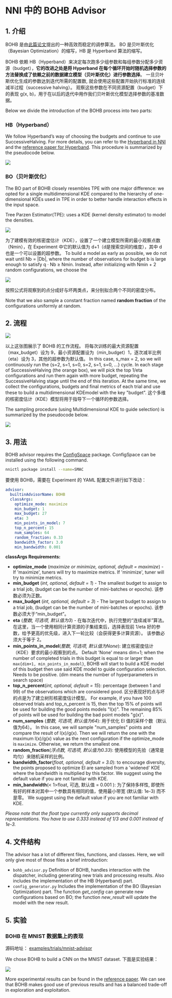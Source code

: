 # NNI 中的 BOHB Advisor

## 1. 介绍

BOHB 是由[此篇论文](https://arxiv.org/abs/1807.01774)提出的一种高效而稳定的调参算法。 BO 是贝叶斯优化（Bayesian Optimization）的缩写，HB 是 Hyperband 算法的缩写。

BOHB 依赖 HB（Hyperband）来决定每次跑多少组参数和每组参数分配多少资源（budget），**它的改进之处是将 Hyperband 在每个循环开始时随机选择参数的方法替换成了依赖之前的数据建立模型（贝叶斯优化）进行参数选择**。 一旦贝叶斯优化生成的参数达到迭代所需的配置数, 就会使用这些配置开始执行标准的连续减半过程（successive halving）。 观察这些参数在不同资源配置（budget）下的表现 g(x, b)，用于在以后的迭代中用作我们贝叶斯优化模型选择参数的基准数据。

Below we divide the introduction of the BOHB process into two parts:

### HB（Hyperband）

We follow Hyperband’s way of choosing the budgets and continue to use SuccessiveHalving. For more details, you can refer to the [Hyperband in NNI](HyperbandAdvisor.md) and the [reference paper for Hyperband](https://arxiv.org/abs/1603.06560). This procedure is summarized by the pseudocode below.

![](../../img/bohb_1.png)

### BO（贝叶斯优化）

The BO part of BOHB closely resembles TPE with one major difference: we opted for a single multidimensional KDE compared to the hierarchy of one-dimensional KDEs used in TPE in order to better handle interaction effects in the input space.

Tree Parzen Estimator(TPE): uses a KDE (kernel density estimator) to model the densities.

![](../../img/bohb_2.png)

为了建模有效的核密度估计（KDE），设置了一个建立模型所需的最小观察点数（Nmin），在 Experiment 中它的默认值为 d+1（d是搜索空间的维度），其中 d 也是一个可以设置的超参数。 To build a model as early as possible, we do not wait until Nb = |Db|, where the number of observations for budget b is large enough to satisfy q · Nb ≥ Nmin. Instead, after initializing with Nmin + 2 random configurations, we choose the

![](../../img/bohb_3.png)

按照公式将观察到的点分成好与坏两类点，来分别拟合两个不同的密度分布。

Note that we also sample a constant fraction named **random fraction** of the configurations uniformly at random.

## 2. 流程

![](../../img/bohb_6.jpg)

以上这张图展示了 BOHB 的工作流程。 将每次训练的最大资源配置（max_budget）设为 9，最小资源配置设为（min_budget）1，逐次减半比例（eta）设为 3，其他的超参数为默认值。 In this case, s_max = 2, so we will continuously run the {s=2, s=1, s=0, s=2, s=1, s=0, ...} cycle. In each stage of SuccessiveHalving (the orange box), we will pick the top 1/eta configurations and run them again with more budget, repeating the SuccessiveHalving stage until the end of this iteration. At the same time, we collect the configurations, budgets and final metrics of each trial and use these to build a multidimensional KDEmodel with the key "budget". 这个多维的核密度估计（KDE）模型将用于指导下一个循环的参数选择。

The sampling procedure (using Multidimensional KDE to guide selection) is summarized by the pseudocode below.

![](../../img/bohb_4.png)

## 3. 用法

BOHB advisor requires the [ConfigSpace](https://github.com/automl/ConfigSpace) package. ConfigSpace can be installed using the following command.

```bash
nnictl package install --name=SMAC
```

要使用 BOHB，需要在 Experiment 的 YAML 配置文件进行如下改动：

```yaml
advisor:
  builtinAdvisorName: BOHB
  classArgs:
    optimize_mode: maximize
    min_budget: 1
    max_budget: 27
    eta: 3
    min_points_in_model: 7
    top_n_percent: 15
    num_samples: 64
    random_fraction: 0.33
    bandwidth_factor: 3.0
    min_bandwidth: 0.001
```

**classArgs Requirements:**

* **optimize_mode** (*maximize or minimize, optional, default = maximize*) - If 'maximize', tuners will try to maximize metrics. If 'minimize', tuner will try to minimize metrics.
* **min_budget** (*int, optional, default = 1*) - The smallest budget to assign to a trial job, (budget can be the number of mini-batches or epochs). 该参数必须为正数。
* **max_budget** (*int, optional, default = 3*) - The largest budget to assign to a trial job, (budget can be the number of mini-batches or epochs). 该参数必须大于“min_budget”。
* **eta** (*整数, 可选项, 默认值为3*) - 在每次迭代中，执行完整的“连续减半”算法。 在这里，当一个使用相同计算资源的子集结束后，选择表现前 1/eta 好的参数，给予更高的优先级，进入下一轮比较（会获得更多计算资源）。 该参数必须大于等于 2。
* **min_points_in_model**(*整数, 可选项, 默认值为None*): 建立核密度估计（KDE）要求的最小观察到的点。 Default 'None' means dim+1; when the number of completed trials in this budget is equal to or larger than `max{dim+1, min_points_in_model}`, BOHB will start to build a KDE model of this budget then use said KDE model to guide configuration selection. Needs to be positive. (dim means the number of hyperparameters in search space)
* **top_n_percent**(*int, optional, default = 15*): percentage (between 1 and 99) of the observations which are considered good. 区分表现好的点与坏的点是为了建立树形核密度估计模型。 For example, if you have 100 observed trials and top_n_percent is 15, then the top 15% of points will be used for building the good points models "l(x)". The remaining 85% of points will be used for building the bad point models "g(x)".
* **num_samples** (*整数, 可选项, 默认值为64*): 用于优化 EI 值的采样个数（默认值为64）。 In this case, we will sample "num_samples" points and compare the result of l(x)/g(x). Then we will return the one with the maximum l(x)/g(x) value as the next configuration if the optimize_mode is `maximize`. Otherwise, we return the smallest one.
* **random_fraction**(*浮点数, 可选项, 默认值为0.33*): 使用模型的先验（通常是均匀）来随机采样的比例。
* **bandwidth_factor**(*float, optional, default = 3.0*): to encourage diversity, the points proposed to optimize EI are sampled from a 'widened' KDE where the bandwidth is multiplied by this factor. We suggest using the default value if you are not familiar with KDE.
* **min_bandwidth**(< 1>float, 可选, 默认值 = 0.001 </em>): 为了保持多样性, 即使所有好的样本对其中一个参数具有相同的值，使用最小带宽 (默认值: 1e-3) 而不是零。 We suggest using the default value if you are not familiar with KDE.

*Please note that the float type currently only supports decimal representations. You have to use 0.333 instead of 1/3 and 0.001 instead of 1e-3.*

## 4. 文件结构

The advisor has a lot of different files, functions, and classes. Here, we will only give most of those files a brief introduction:

* `bohb_advisor.py` Definition of BOHB, handles interaction with the dispatcher, including generating new trials and processing results. Also includes the implementation of the HB (Hyperband) part.
* `config_generator.py` Includes the implementation of the BO (Bayesian Optimization) part. The function *get_config* can generate new configurations based on BO; the function *new_result* will update the model with the new result.

## 5. 实验

### BOHB 在 MNIST 数据集上的表现

源码地址： [examples/trials/mnist-advisor](https://github.com/Microsoft/nni/tree/master/examples/trials/)

We chose BOHB to build a CNN on the MNIST dataset. 下面是实验结果：

![](../../img/bohb_5.png)

More experimental results can be found in the [reference paper](https://arxiv.org/abs/1807.01774). We can see that BOHB makes good use of previous results and has a balanced trade-off in exploration and exploitation.